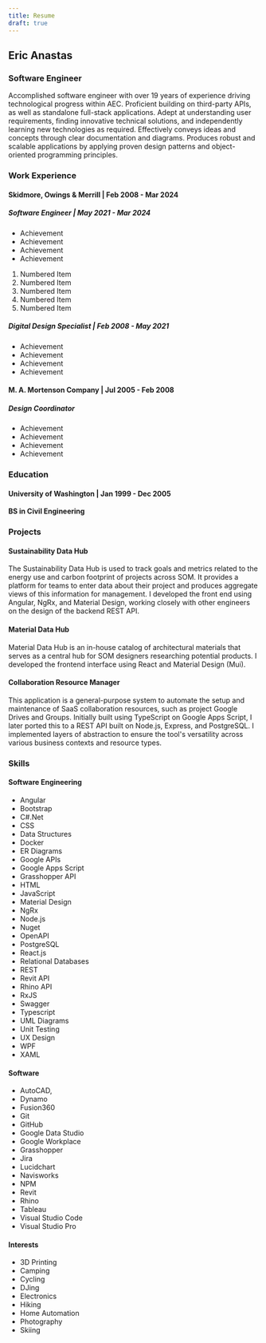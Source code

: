 ```yaml
---
title: Resume
draft: true
---
```


## Eric Anastas

### Software Engineer

Accomplished software engineer with over 19 years of experience driving technological progress within AEC. Proficient building on third-party APIs, as well as standalone full-stack applications. Adept at understanding user requirements, finding innovative technical solutions, and independently learning new technologies as required. Effectively conveys ideas and concepts through clear documentation and diagrams. Produces robust and scalable applications by applying proven design patterns and object-oriented programming principles.

### Work Experience

#### Skidmore, Owings & Merrill | Feb 2008 - Mar 2024

##### Software Engineer | May 2021 - Mar 2024

- Achievement
- Achievement
- Achievement
- Achievement

1. Numbered Item
2. Numbered Item
3. Numbered Item
4. Numbered Item
5. Numbered Item

##### Digital Design Specialist | Feb 2008 - May 2021

- Achievement
- Achievement
- Achievement
- Achievement

#### M. A. Mortenson Company | Jul 2005 - Feb 2008

##### Design Coordinator

- Achievement
- Achievement
- Achievement
- Achievement

### Education

#### University of Washington | Jan 1999 - Dec 2005

**BS in Civil Engineering**

### Projects

#### Sustainability Data Hub

The Sustainability Data Hub is used to track goals and metrics related to the energy use and carbon footprint of projects across SOM. It provides a platform for teams to enter data about their project and produces aggregate views of this information for management. I developed the front end using Angular, NgRx, and Material Design, working closely with other engineers on the design of the backend REST API.

#### Material Data Hub

Material Data Hub is an in-house catalog of architectural materials that serves as a central hub for SOM designers researching potential products. I developed the frontend interface using React and Material Design (Mui).

#### Collaboration Resource Manager

This application is a general-purpose system to automate the setup and maintenance of SaaS collaboration resources, such as project Google Drives and Groups. Initially built using TypeScript on Google Apps Script, I later ported this to a REST API built on Node.js, Express, and PostgreSQL. I implemented layers of abstraction to ensure the tool's versatility across various business contexts and resource types.

### Skills

#### Software Engineering

- Angular
- Bootstrap
- C#.Net
- CSS
- Data Structures
- Docker
- ER Diagrams
- Google APIs
- Google Apps Script
- Grasshopper API
- HTML
- JavaScript
- Material Design
- NgRx
- Node.js
- Nuget
- OpenAPI
- PostgreSQL
- React.js
- Relational Databases
- REST
- Revit API
- Rhino API
- RxJS
- Swagger
- Typescript
- UML Diagrams
- Unit Testing
- UX Design
- WPF
- XAML

#### Software

- AutoCAD,
- Dynamo
- Fusion360
- Git
- GitHub
- Google Data Studio
- Google Workplace
- Grasshopper
- Jira
- Lucidchart
- Navisworks
- NPM
- Revit
- Rhino
- Tableau
- Visual Studio Code
- Visual Studio Pro

#### Interests

- 3D Printing
- Camping
- Cycling
- DJing
- Electronics
- Hiking
- Home Automation
- Photography
- Skiing
